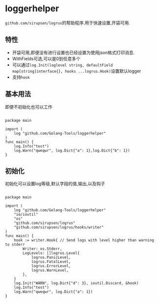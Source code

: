 # loggerhelper

`github.com/sirupsen/logrus`的帮助程序.用于快速设置,开袋可用.

## 特性

+ 开袋可用,即便没有进行设置也已经设置为使用json格式打印消息.
+ WithFields可选,可以是0到任意多个
+ 可以通过`log.Init(loglevel string, defaultField map[string]interface{}, hooks ...logrus.Hook)`设置默认logger
+ 支持`hook`

## 基本用法

即便不初始化也可以工作

```golang

package main

import (
    log "github.com/Golang-Tools/loggerhelper"
)
func main() {
    log.Info("test")
    log.Warn("qweqwr", log.Dict{"a": 1},log.Dict{"b": 1})
}
```

## 初始化

初始化可以设置log等级,默认字段的值,输出,以及钩子

```golang

package main

import (
    log "github.com/Golang-Tools/loggerhelper"
    "io/ioutil"
    "os"
    "github.com/sirupsen/logrus"
    "github.com/sirupsen/logrus/hooks/writer"
)
func main() {
    hook := writer.Hook{ // Send logs with level higher than warning to stderr
        Writer: os.Stderr,
        LogLevels: []logrus.Level{
            logrus.PanicLevel,
            logrus.FatalLevel,
            logrus.ErrorLevel,
            logrus.WarnLevel,
        },
    }
    log.Init("WARN", log.Dict{"d": 3}, ioutil.Discard, &hook)
    log.Info("test")
    log.Warn("qweqwr", log.Dict{"a": 1})
}
```
